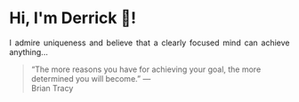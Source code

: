# Hi, I'm Derrick 👋!
<p align="justify">I admire uniqueness and believe that a clearly focused mind can achieve anything...</p> 
<!-- #quote-start -->
<blockquote>&ldquo;The more reasons you have for achieving your goal, the more determined you will become.&rdquo; &mdash; <footer>Brian Tracy</footer></blockquote>
<!-- #quote-end -->
